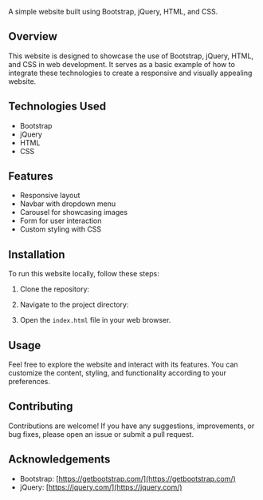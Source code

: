 
A simple website built using Bootstrap, jQuery, HTML, and CSS.

## Overview

This website is designed to showcase the use of Bootstrap, jQuery, HTML, and CSS in web development. It serves as a basic example of how to integrate these technologies to create a responsive and visually appealing website.

## Technologies Used

- Bootstrap
- jQuery
- HTML
- CSS

## Features

- Responsive layout
- Navbar with dropdown menu
- Carousel for showcasing images
- Form for user interaction
- Custom styling with CSS

## Installation

To run this website locally, follow these steps:

1. Clone the repository:

2. Navigate to the project directory:


3. Open the `index.html` file in your web browser.

## Usage

Feel free to explore the website and interact with its features. You can customize the content, styling, and functionality according to your preferences.

## Contributing

Contributions are welcome! If you have any suggestions, improvements, or bug fixes, please open an issue or submit a pull request.

## Acknowledgements

- Bootstrap: [https://getbootstrap.com/](https://getbootstrap.com/)
- jQuery: [https://jquery.com/](https://jquery.com/)
